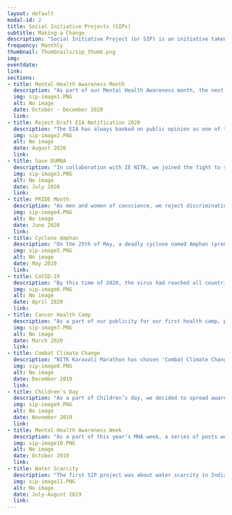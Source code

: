 ```yaml
---
layout: default
modal-id: 2
title: Social Initiative Projects (SIPs)
subtitle: Making a Change
description: "Social Initiative Project (or SIP) is an initiative taken up by the club to highlight societal concerns and spread awareness about them through a series of events and online posts. This is a collaborative effort of all the members of the club which includes research, content creation, publicity and marketing among others. We frequently tie-up with other like-minded people and organisations to maximize our outreach. The SIPs are where we collectively work towards a common goal whilst strengthening our inter-personal skills."
frequency: Monthly
thumbnail: Thumbnails/sip_thumb.png
img: 
eventdate:
link: 
sections:
- title: Mental Health Awareness Month
  description: "As part of our Mental Health Awareness month, the next SIP was dedicated for the same cause. With the guidance of Dr. Rahul M. Rao, Clinical Psychiatrist, detailed content was put up about 8 common mental illnesses. This was followed by a fundraiser for The Banyan. In addition to this, we had many other events like Bingo for a Change, Confessions, Expo, etc on social media as part of MHA month."
  img: sip-image1.PNG
  alt: No image
  date: October - December 2020
  link: 
- title: Reject Draft EIA Notification 2020
  description: "The EIA has always banked on public opinion as one of the criterias to evaluate a project before awarding it an 'Environmental clearance' or a go-ahead signal. But the Draft of 2020 is formulated to change that. What the draft, ultimately, seeks to do is expand the list of projects that don’t require public consultations before receiving a prior environmental clearance allowing them to commence operations. This move could destroy life and environment at an exponential rate. To stop this from happening, we spread the word and circulated the petition to Reject E.I.A. We had a live session with the famous law student Sonali Jain who helped us get a more clear idea about the legal aspect of this issue. ISTE NITK joined us in our last leg of the project, the video publicity." 
  img: sip-image2.PNG
  alt: No image
  date: August 2020
  link:
- title: Save DUMNA
  description: "In collaboration with IE NITK, we joined the fight to stop commercialization of the only remaining untouched Nature Reserve in Jabalpur, Madhya Pradesh. A petition was circulated to stop the authorities from starting safari tours and other activities which can put the natural balance of the reserve in danger." 
  img: sip-image3.PNG
  alt: No image
  date: July 2020
  link:
- title: PRIDE Month
  description: "As men and women of conscience, we reject discrimination in general but due to lack of education and awareness and also due to cultural attitudes people refrain from acknowledging the discrimation against the LGBTQIA+ community. This preconceived notion is the main cause of oppression in the LGBTQIA+ community and we can put an end to this only by removing the stigma and educating the society about the partisanship about the community. So this month’s SIP was dedicated to spreading awareness about the LGBTQIA+ community." 
  img: sip-image4.PNG
  alt: No image
  date: June 2020
  link:
- title: Cyclone Amphan
  description: "On the 25th of May, a deadly cyclone named Amphan (pronounced as UM-PUN) made landfall in West Bengal and caused severe damage to Kolkata, Howrah and several other nearby areas. About 500,000 people had been evacuated to shelters by the state administration. South Asia has emerged as a global hotspot for disaster displacement in recent times. Seventeen teams of the National Disaster Response Force (NDRF) had been deployed in Odisha and West Bengal in view of the approaching cyclone. But this atrocity did not receive enough media coverage. So we took it upon ourselves to spread the word. We also raised funds for Quarantined Student Youth Network, Kolkata." 
  img: sip-image5.PNG
  alt: No image
  date: May 2020
  link:
- title: CoVID-19
  description: "By this time of 2020, the virus had reached all countries and the nation was in lockdown. With WHO declaring it as pandemic, people were in panic and confusion. To educate ourselves and the mass, a series of posts were released, highlighting the important points to remember." 
  img: sip-image6.PNG
  alt: No image
  date: April 2020
  link:
- title: Cancer Health Camp
  description: "As a part of our publicity for our first health camp, posts were put up on social media to spread awareness about the benefits of early detection. Special focus was given to Breast Cancer, Cervical cancer and Oral cancer." 
  img: sip-image7.PNG
  alt: No image
  date: March 2020
  link:
- title: Combat Climate Change
  description: "NITK Karavali Marathon has chosen 'Combat Climate Change' as this 2020’s #RunForACause. As a part of this, we came up with few posts, talking about the importance and benefits of sustainable practices like the 3R’s." 
  img: sip-image8.PNG
  alt: No image
  date: December 2019
  link:
- title: Children's Day
  description: "As a part of Children’s day, we decided to spread awareness about the dangers children face in our country. This was done through a series of hand-drawn comics in light of the theme." 
  img: sip-image9.PNG
  alt: No image
  date: November 2019
  link:
- title: Mental Health Awareness Week
  description: "As a part of this year’s MHA week, a series of posts were released. Each piece was about a famous personality who suffer/ed from a mental illness. This was done to promote positivity and success stories and tell that it is possible to overcome the obstacles posed by your mental illness." 
  img: sip-image10.PNG
  alt: No image
  date: October 2019
  link:
- title: Water Scarcity
  description: "The first SIP project was about water scarcity in India. 700 million people worldwide could be displaced by intense water scarcity by 2030. 40% of India will have no access to water by 2030.  Chennai is practically the first Indian city to have gone dry with the Central Water Commission reporting a rainfall deficit of 41 per cent in Tamil Nadu till June 13 this year. By 2025, 1.8 billion people will be living in countries or regions with absolute water scarcity, and two-thirds of the world's population could be living under water stressed" 
  img: sip-image11.PNG
  alt: No image
  date: July-August 2019
  link:
---
```


